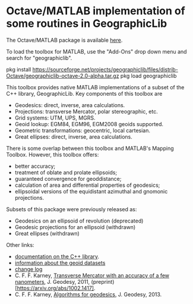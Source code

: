 # Octave/MATLAB implementation of some routines in GeographicLib

The Octave/MATLAB package is available
[here](https://www.mathworks.com/matlabcentral/fileexchange/50605).

To load the toolbox for MATLAB, use the "Add-Ons" drop down menu and
search for "geographiclib".

pkg install https://sourceforge.net/projects/geographiclib/files/distrib-Octave/geographiclib-octave-2.0-alpha.tar.gz
pkg load geographiclib

This toolbox provides native MATLAB implementations of a subset of the
C++ library, GeographicLib.  Key components of this toolbox are

  * Geodesics: direct, inverse, area calculations.
  * Projections: transverse Mercator, polar stereographic, etc.
  * Grid systems: UTM, UPS, MGRS.
  * Geoid lookup: EGM84, EGM96, EGM2008 geoids supported.
  * Geometric transformations: geocentric, local cartesian.
  * Great ellipses: direct, inverse, area calculations.

There is some overlap between this toolbox and MATLAB's Mapping
Toolbox.  However, this toolbox offers:

  * better accuracy;
  * treatment of oblate and prolate ellipsoids;
  * guaranteed convergence for geoddistance;
  * calculation of area and differential properties of geodesics;
  * ellipsoidal versions of the equidistant azimuthal and gnomonic
    projections.

Subsets of this package were previously released as:

  * Geodesics on an ellipsoid of revolution (deprecated)
  * Geodesic projections for an ellipsoid (withdrawn)
  * Great ellipses (withdrawn)

Other links:

  * [documentation on the C++ library](https://geographiclib.sourceforge.io/C++/doc).
  * [information about the geoid datasets](https://geographiclib.sourceforge.io/C++/doc/geoid.html#geoidinst)
  * [change log](https://geographiclib.sourceforge.io/C++/doc/changes.html)
  * C. F. F. Karney, [Transverse Mercator with an accuracy of a few nanometers](https://doi.org/10.1007/s00190-011-0445-3), J. Geodesy, 2011, (preprint)[https://arxiv.org/abs/1002.1417].
  * C. F. F. Karney, [Algorithms for geodesics](https://doi.org/10.1007/s00190-012-0578-z), J. Geodesy, 2013.
